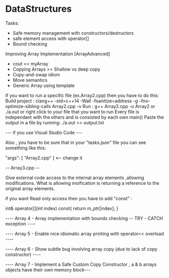 # DataStructures
Tasks:
- Safe memory management with constructors/destructors
- safe element access with operator[]
- Bound checking

Improving Array Implementation [ArrayAdvanced]
- cout << myArray
- Copying Arrays >> Shallow vs deep copy
- Copy-and-swap idiom
- Move semantics
- Generic Array<T> using template


If you want to run a specific file (ex.Array2.cpp) then you have to do this:
Build project : clang++ -std=c++14 -Wall -fsanitize=address -g -fno-optimize-sibling-calls Array2.cpp -v
Run : g++ Array2.cpp -o Array2 or ./a.out or right click to your file that you want to run
Every file is independant with the others and is consisted by each own main()
Paste the output in a file by running: ./a.out >> output.txt


--- if you use Visual Studio Code --- 

Also , you have to be sure that in your "tasks.json" file you can see something like this: 

"args": [ "Array2.cpp"  ] <-- change it 


-- Array3.cpp -- 

Give external code access to the internal array elements ,allowing modifications.
What is allowing moification is returning a reference to the original array elements.

if you want Read only access then you have to add "const" :

int& operator[](int index) const{
      return m_ptr[index];
  }


---- Array 4 - Array implementation with bounds checking -- TRY - CATCH exception ----

---- Array 5 - Enable nice idiomatic array printing with operator<< overload ----

---- Array 6 - Show subtle bug involving array copy (due to lack of copy constructor) ----

---- Array 7 - Implement a Safe Custom Copy Constructor , a & b arrays objects have their own memory   block---


